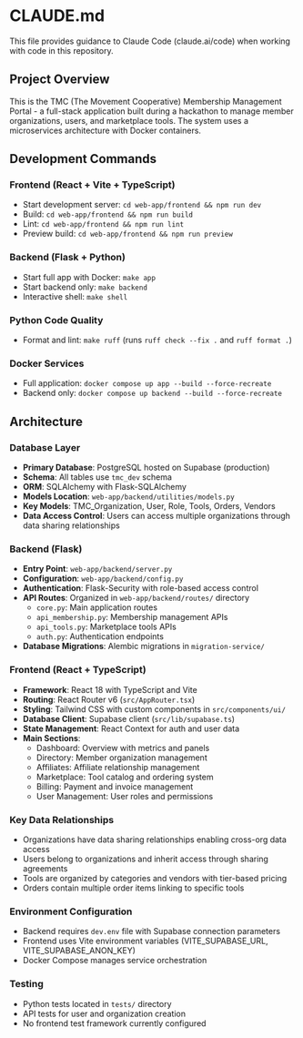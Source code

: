 # CLAUDE.md

This file provides guidance to Claude Code (claude.ai/code) when working with code in this repository.

## Project Overview

This is the TMC (The Movement Cooperative) Membership Management Portal - a full-stack application built during a hackathon to manage member organizations, users, and marketplace tools. The system uses a microservices architecture with Docker containers.

## Development Commands

### Frontend (React + Vite + TypeScript)
- Start development server: `cd web-app/frontend && npm run dev`
- Build: `cd web-app/frontend && npm run build`
- Lint: `cd web-app/frontend && npm run lint`
- Preview build: `cd web-app/frontend && npm run preview`

### Backend (Flask + Python)
- Start full app with Docker: `make app`
- Start backend only: `make backend`
- Interactive shell: `make shell`

### Python Code Quality
- Format and lint: `make ruff` (runs `ruff check --fix .` and `ruff format .`)

### Docker Services
- Full application: `docker compose up app --build --force-recreate`
- Backend only: `docker compose up backend --build --force-recreate`

## Architecture

### Database Layer
- **Primary Database**: PostgreSQL hosted on Supabase (production)
- **Schema**: All tables use `tmc_dev` schema
- **ORM**: SQLAlchemy with Flask-SQLAlchemy
- **Models Location**: `web-app/backend/utilities/models.py`
- **Key Models**: TMC_Organization, User, Role, Tools, Orders, Vendors
- **Data Access Control**: Users can access multiple organizations through data sharing relationships

### Backend (Flask)
- **Entry Point**: `web-app/backend/server.py`
- **Configuration**: `web-app/backend/config.py`
- **Authentication**: Flask-Security with role-based access control
- **API Routes**: Organized in `web-app/backend/routes/` directory
  - `core.py`: Main application routes
  - `api_membership.py`: Membership management APIs
  - `api_tools.py`: Marketplace tools APIs
  - `auth.py`: Authentication endpoints
- **Database Migrations**: Alembic migrations in `migration-service/`

### Frontend (React + TypeScript)
- **Framework**: React 18 with TypeScript and Vite
- **Routing**: React Router v6 (`src/AppRouter.tsx`)
- **Styling**: Tailwind CSS with custom components in `src/components/ui/`
- **Database Client**: Supabase client (`src/lib/supabase.ts`)
- **State Management**: React Context for auth and user data
- **Main Sections**:
  - Dashboard: Overview with metrics and panels
  - Directory: Member organization management
  - Affiliates: Affiliate relationship management  
  - Marketplace: Tool catalog and ordering system
  - Billing: Payment and invoice management
  - User Management: User roles and permissions

### Key Data Relationships
- Organizations have data sharing relationships enabling cross-org data access
- Users belong to organizations and inherit access through sharing agreements
- Tools are organized by categories and vendors with tier-based pricing
- Orders contain multiple order items linking to specific tools

### Environment Configuration
- Backend requires `dev.env` file with Supabase connection parameters
- Frontend uses Vite environment variables (VITE_SUPABASE_URL, VITE_SUPABASE_ANON_KEY)
- Docker Compose manages service orchestration

### Testing
- Python tests located in `tests/` directory
- API tests for user and organization creation
- No frontend test framework currently configured